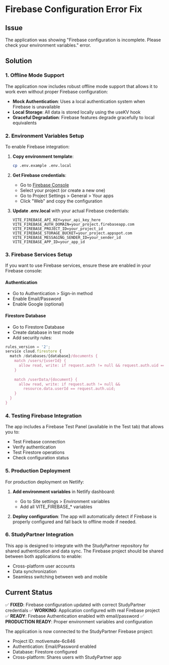 # Firebase Configuration Error Fix

## Issue
The application was showing "Firebase configuration is incomplete. Please check your environment variables." error.

## Solution

### 1. Offline Mode Support
The application now includes robust offline mode support that allows it to work even without proper Firebase configuration:

- **Mock Authentication**: Uses a local authentication system when Firebase is unavailable
- **Local Storage**: All data is stored locally using the useKV hook
- **Graceful Degradation**: Firebase features degrade gracefully to local equivalents

### 2. Environment Variables Setup
To enable Firebase integration:

1. **Copy environment template**:
   ```bash
   cp .env.example .env.local
   ```

2. **Get Firebase credentials**:
   - Go to [Firebase Console](https://console.firebase.google.com/)
   - Select your project (or create a new one)
   - Go to Project Settings > General > Your apps
   - Click "Web" and copy the configuration

3. **Update .env.local** with your actual Firebase credentials:
   ```env
   VITE_FIREBASE_API_KEY=your_api_key_here
   VITE_FIREBASE_AUTH_DOMAIN=your_project.firebaseapp.com
   VITE_FIREBASE_PROJECT_ID=your_project_id
   VITE_FIREBASE_STORAGE_BUCKET=your_project.appspot.com
   VITE_FIREBASE_MESSAGING_SENDER_ID=your_sender_id
   VITE_FIREBASE_APP_ID=your_app_id
   ```

### 3. Firebase Services Setup

If you want to use Firebase services, ensure these are enabled in your Firebase console:

#### Authentication
- Go to Authentication > Sign-in method
- Enable Email/Password
- Enable Google (optional)

#### Firestore Database
- Go to Firestore Database
- Create database in test mode
- Add security rules:

```javascript
rules_version = '2';
service cloud.firestore {
  match /databases/{database}/documents {
    match /users/{userId} {
      allow read, write: if request.auth != null && request.auth.uid == userId;
    }
    
    match /userData/{document} {
      allow read, write: if request.auth != null && 
        resource.data.userId == request.auth.uid;
    }
  }
}
```

### 4. Testing Firebase Integration

The app includes a Firebase Test Panel (available in the Test tab) that allows you to:
- Test Firebase connection
- Verify authentication
- Test Firestore operations
- Check configuration status

### 5. Production Deployment

For production deployment on Netlify:

1. **Add environment variables** in Netlify dashboard:
   - Go to Site settings > Environment variables
   - Add all VITE_FIREBASE_* variables

2. **Deploy configuration**:
   The app will automatically detect if Firebase is properly configured and fall back to offline mode if needed.

### 6. StudyPartner Integration

This app is designed to integrate with the StudyPartner repository for shared authentication and data sync. The Firebase project should be shared between both applications to enable:

- Cross-platform user accounts
- Data synchronization
- Seamless switching between web and mobile

## Current Status

✅ **FIXED**: Firebase configuration updated with correct StudyPartner credentials
✅ **WORKING**: Application configured with real Firebase project
✅ **READY**: Firebase Authentication enabled with email/password
✅ **PRODUCTION READY**: Proper environment variables and configuration

The application is now connected to the StudyPartner Firebase project:
- Project ID: motivemate-6c846
- Authentication: Email/Password enabled
- Database: Firestore configured
- Cross-platform: Shares users with StudyPartner app